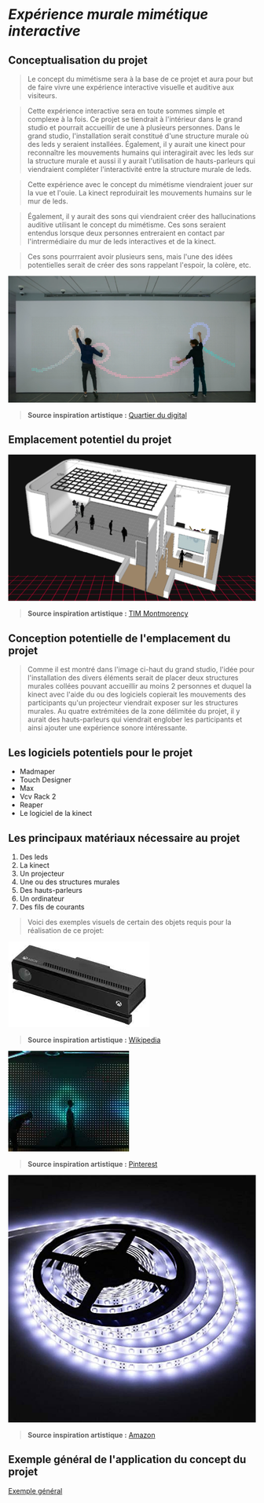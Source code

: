 # *Expérience murale mimétique interactive*

## Conceptualisation du projet

>Le concept du mimétisme sera à la base de ce projet et aura pour but de faire vivre une expérience interactive visuelle et auditive aux visiteurs.


>Cette expérience interactive sera en toute sommes simple et complexe à la fois. Ce projet se tiendrait à l'intérieur dans le grand studio et pourrait accueillir de une à plusieurs personnes. Dans le grand studio, l'installation serait constitué d'une structure murale où des leds y seraient installées. Également, il y aurait une kinect pour reconnaître les mouvements humains qui interagirait avec les leds sur la structure murale et aussi il y aurait l'utilisation de hauts-parleurs qui viendraient compléter l'interactivité entre la structure murale de leds.


>Cette expérience avec le concept du mimétisme viendraient jouer sur la vue et l'ouie. La kinect reproduirait les mouvements humains sur le mur de leds.

>Également, il y aurait des sons qui viendraient créer des hallucinations auditive utilisant le concept du mimétisme. Ces sons seraient entendus lorsque deux personnes entreraient en contact par l'intrermédiaire du mur de leds interactives et de la kinect.

>Ces sons pourrraient avoir plusieurs sens, mais l'une des idées potentielles serait de créer des sons rappelant l'espoir, la colère, etc.


![connexion](/image_mimetisme/mur_leds.webp)
>**Source inspiration artistique :** [Quartier du digital](https://quartierdudigital.fr/un-mur-interactif-par-google/)

## Emplacement potentiel du projet

![grand studio](image_mimetisme/grand_studio.png)
>**Source inspiration artistique :** [TIM Montmorency](https://tim-montmorency.com/)

## Conception potentielle de l'emplacement du projet

>Comme il est montré dans l'image ci-haut du grand studio, l'idée pour l'installation des divers éléments serait de placer deux structures murales collées pouvant accueillir au moins 2 personnes et duquel la kinect avec l'aide du ou des logiciels copierait les mouvements des participants qu'un projecteur viendrait exposer sur les structures murales.
>Au quatre extrémitées de la zone délimitée du projet, il y aurait des hauts-parleurs qui viendrait englober les participants et ainsi ajouter une expérience sonore intéressante.

## Les logiciels potentiels pour le projet

- Madmaper
- Touch Designer
- Max
- Vcv Rack 2
- Reaper
- Le logiciel de la kinect

## Les principaux matériaux nécessaire au projet

1. Des leds
2. La kinect
3. Un projecteur
4. Une ou des structures murales
5. Des hauts-parleurs
6. Un ordinateur
7. Des fils de courants

>Voici des exemples visuels de certain des objets requis pour la réalisation de ce projet:

![kinect](image_mimetisme/kinect.jfif)
>**Source inspiration artistique :** [Wikipedia](https://en.wikipedia.org/wiki/Kinect)

![mur de leds](image_mimetisme/leds.jfif)
>**Source inspiration artistique :** [Pinterest](https://www.pinterest.com/pin/make-an-interactive-ipad-controlled-led-wall--382594930841529652/)

![rouleau de leds](image_mimetisme/rouleau_leds.jpg)
>**Source inspiration artistique :** [Amazon](https://www.amazon.ca/-/fr/lumineuse-%C3%A9tanche-flexible-ext%C3%A9rieur-alimentation/dp/B018YPDH0C/ref=d_pd_sim_sccl_2_2/134-4322607-2920104?pd_rd_w=fEON0&content-id=amzn1.sym.ba3b5291-ec4c-43f7-af1a-7e847a923d90&pf_rd_p=ba3b5291-ec4c-43f7-af1a-7e847a923d90&pf_rd_r=JZ8ZRQDX0ZSRA2WK37JK&pd_rd_wg=MymIK&pd_rd_r=98e61a14-d489-4f6b-97b2-c0b1c3ee7580&pd_rd_i=B018YPDH0C&th=1)

## Exemple général de l'application du concept du projet

[Exemple général](https://www.youtube.com/watch?v=rtRscfX8O44)




